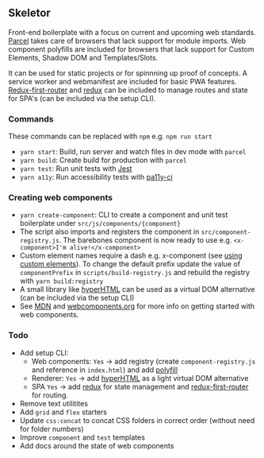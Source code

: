 ## Skeletor

Front-end boilerplate with a focus on current and upcoming web standards. [Parcel](https://parceljs.org/) takes care of browsers that lack support for module imports. Web component polyfills are included for browsers that lack support for Custom Elements, Shadow DOM and Templates/Slots.

It can be used for static projects or for spinnning up proof of concepts. A service worker and webmanifest are included for basic PWA features. [Redux-first-router](https://github.com/faceyspacey/redux-first-router) and [redux](https://github.com/reduxjs/redux) can be included to manage routes and state for SPA's (can be included via the setup CLI).

### Commands
These commands can be replaced with `npm` e.g. `npm run start`

+ `yarn start`: Build, run server and watch files in dev mode with `parcel`
+ `yarn build`: Create build for production with `parcel`
+ `yarn test`: Run unit tests with [Jest](https://github.com/facebook/jest)
+ `yarn a11y`: Run accessibility tests with [pa11y-ci](https://github.com/pa11y/pa11y-ci)

### Creating web components
+ `yarn create-component`: CLI to create a component and unit test boilerplate under `src/js/components/{component}`
+ The script also imports and registers the component in `src/component-registry.js`. The barebones component is now ready to use e.g. `<x-component>I'm alive!</x-component>`
+ Custom element names require a dash e.g. x-component (see [using custom elements](https://developer.mozilla.org/en-US/docs/Web/Web_Components/Using_custom_elements)). To change the default prefix update the value of `componentPrefix` in `scripts/build-registry.js` and rebuild the registry with `yarn build:registry`
+ A small library like [hyperHTML](https://github.com/WebReflection/hyperhtml) can be used as a virtual DOM alternative (can be included via the setup CLI)
+ See [MDN](https://developer.mozilla.org/en-US/docs/Web/Web_Components) and [webcomponents.org](https://www.webcomponents.org/introduction) for more info on getting started with web components.

### Todo
+ Add setup CLI:
	- Web components: `Yes` -> add registry (create `component-registry.js` and reference in `index.html`) and add [polyfill](https://www.webcomponents.org/polyfills)
	- Renderer: `Yes` -> add [hyperHTML](https://github.com/WebReflection/hyperhtml) as a light virtual DOM alternative
	- SPA `Yes` -> add [redux](https://github.com/reduxjs/redux) for state management and [redux-first-router](https://github.com/faceyspacey/redux-first-router) for routing.
+ Remove text utilitites
+ Add `grid` and `flex` starters
+ Update `css:concat` to concat CSS folders in correct order (without need for folder numbers)
+ Improve `component` and `test` templates
+ Add docs around the state of web components
